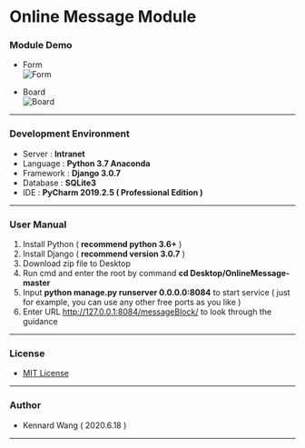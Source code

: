 # Online Message Module
### Module Demo
+ Form  
![Form](https://kennardwang.github.io/ImageSource/Project/OnlineMessageForm.png)  

+ Board  
![Board](https://kennardwang.github.io/ImageSource/Project/OnlineMessageBoard.png)  

------
### Development Environment
+ Server : **Intranet**
+ Language : **Python 3.7 Anaconda**
+ Framework : **Django 3.0.7**
+ Database : **SQLite3**
+ IDE : **PyCharm 2019.2.5 ( Professional Edition )**
------
### User Manual
1. Install Python ( **recommend python 3.6+** )
2. Install Django ( **recommend version 3.0.7** )
3. Download zip file to Desktop
4. Run cmd and enter the root by command **cd Desktop/OnlineMessage-master**
5. Input **python manage.py runserver 0.0.0.0:8084** to start service ( just for example, you can use any other free ports as you like )
6. Enter URL http://127.0.0.1:8084/messageBlock/ to look through the guidance
------
### License
+ [MIT License](https://github.com/KennardWang/OnlineMessage/blob/master/LICENSE)
------
### Author
+ Kennard Wang ( 2020.6.18 )
------

